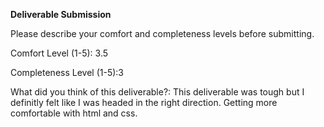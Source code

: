 **Deliverable Submission**

Please describe your comfort and completeness levels before submitting.

Comfort Level (1-5): 3.5

Completeness Level (1-5):3

What did you think of this deliverable?: This deliverable was tough but I definitly felt like I was headed in the right direction. Getting more comfortable with html and css.
